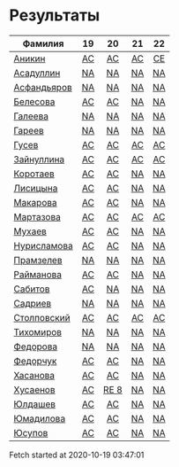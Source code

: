 # Результаты
Фамилия | 19| 20| 21| 22
---|:---:|:---:|:---:|:---:
[Аникин](Аникин/README.md)  | [AC](Аникин/19.md) | [AC](Аникин/20.md) | [AC](Аникин/21.md) | [CE](Аникин/22.md)
[Асадуллин](Асадуллин/README.md)  | [NA](Асадуллин/19.md) | [NA](Асадуллин/20.md) | [NA](Асадуллин/21.md) | [NA](Асадуллин/22.md)
[Асфандьяров](Асфандьяров/README.md)  | [NA](Асфандьяров/19.md) | [NA](Асфандьяров/20.md) | [NA](Асфандьяров/21.md) | [NA](Асфандьяров/22.md)
[Белесова](Белесова/README.md)  | [AC](Белесова/19.md) | [AC](Белесова/20.md) | [NA](Белесова/21.md) | [NA](Белесова/22.md)
[Галеева](Галеева/README.md)  | [NA](Галеева/19.md) | [NA](Галеева/20.md) | [NA](Галеева/21.md) | [NA](Галеева/22.md)
[Гареев](Гареев/README.md)  | [NA](Гареев/19.md) | [NA](Гареев/20.md) | [NA](Гареев/21.md) | [NA](Гареев/22.md)
[Гусев](Гусев/README.md)  | [AC](Гусев/19.md) | [AC](Гусев/20.md) | [AC](Гусев/21.md) | [AC](Гусев/22.md)
[Зайнуллина](Зайнуллина/README.md)  | [AC](Зайнуллина/19.md) | [AC](Зайнуллина/20.md) | [AC](Зайнуллина/21.md) | [AC](Зайнуллина/22.md)
[Коротаев](Коротаев/README.md)  | [AC](Коротаев/19.md) | [AC](Коротаев/20.md) | [NA](Коротаев/21.md) | [NA](Коротаев/22.md)
[Лисицына](Лисицына/README.md)  | [AC](Лисицына/19.md) | [AC](Лисицына/20.md) | [NA](Лисицына/21.md) | [NA](Лисицына/22.md)
[Макарова](Макарова/README.md)  | [AC](Макарова/19.md) | [AC](Макарова/20.md) | [NA](Макарова/21.md) | [NA](Макарова/22.md)
[Мартазова](Мартазова/README.md)  | [AC](Мартазова/19.md) | [AC](Мартазова/20.md) | [AC](Мартазова/21.md) | [AC](Мартазова/22.md)
[Мухаев](Мухаев/README.md)  | [AC](Мухаев/19.md) | [AC](Мухаев/20.md) | [NA](Мухаев/21.md) | [NA](Мухаев/22.md)
[Нурисламова](Нурисламова/README.md)  | [AC](Нурисламова/19.md) | [AC](Нурисламова/20.md) | [NA](Нурисламова/21.md) | [NA](Нурисламова/22.md)
[Прамзелев](Прамзелев/README.md)  | [NA](Прамзелев/19.md) | [NA](Прамзелев/20.md) | [NA](Прамзелев/21.md) | [NA](Прамзелев/22.md)
[Райманова](Райманова/README.md)  | [AC](Райманова/19.md) | [AC](Райманова/20.md) | [NA](Райманова/21.md) | [NA](Райманова/22.md)
[Сабитов](Сабитов/README.md)  | [AC](Сабитов/19.md) | [NA](Сабитов/20.md) | [NA](Сабитов/21.md) | [NA](Сабитов/22.md)
[Садриев](Садриев/README.md)  | [NA](Садриев/19.md) | [NA](Садриев/20.md) | [NA](Садриев/21.md) | [NA](Садриев/22.md)
[Столповский](Столповский/README.md)  | [AC](Столповский/19.md) | [AC](Столповский/20.md) | [AC](Столповский/21.md) | [AC](Столповский/22.md)
[Тихомиров](Тихомиров/README.md)  | [NA](Тихомиров/19.md) | [NA](Тихомиров/20.md) | [NA](Тихомиров/21.md) | [NA](Тихомиров/22.md)
[Федорова](Федорова/README.md)  | [NA](Федорова/19.md) | [NA](Федорова/20.md) | [NA](Федорова/21.md) | [NA](Федорова/22.md)
[Федорчук](Федорчук/README.md)  | [AC](Федорчук/19.md) | [AC](Федорчук/20.md) | [NA](Федорчук/21.md) | [NA](Федорчук/22.md)
[Хасанова](Хасанова/README.md)  | [AC](Хасанова/19.md) | [AC](Хасанова/20.md) | [NA](Хасанова/21.md) | [NA](Хасанова/22.md)
[Хусаенов](Хусаенов/README.md)  | [AC](Хусаенов/19.md) | [RE 8](Хусаенов/20.md) | [NA](Хусаенов/21.md) | [NA](Хусаенов/22.md)
[Юлдашев](Юлдашев/README.md)  | [AC](Юлдашев/19.md) | [AC](Юлдашев/20.md) | [NA](Юлдашев/21.md) | [NA](Юлдашев/22.md)
[Юмадилова](Юмадилова/README.md)  | [AC](Юмадилова/19.md) | [AC](Юмадилова/20.md) | [NA](Юмадилова/21.md) | [NA](Юмадилова/22.md)
[Юсупов](Юсупов/README.md)  | [AC](Юсупов/19.md) | [AC](Юсупов/20.md) | [NA](Юсупов/21.md) | [NA](Юсупов/22.md)

Fetch started at 2020-10-19 03:47:01
